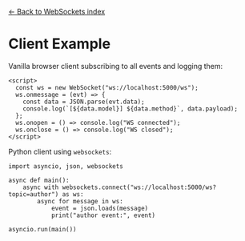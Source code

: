 [← Back to WebSockets index](index.md)

# Client Example
Vanilla browser client subscribing to all events and logging them:
```
<script>
  const ws = new WebSocket("ws://localhost:5000/ws");
  ws.onmessage = (evt) => {
    const data = JSON.parse(evt.data);
    console.log(`[${data.model}] ${data.method}`, data.payload);
  };
  ws.onopen = () => console.log("WS connected");
  ws.onclose = () => console.log("WS closed");
</script>
```
Python client using `websockets`:
```
import asyncio, json, websockets

async def main():
    async with websockets.connect("ws://localhost:5000/ws?topic=author") as ws:
        async for message in ws:
            event = json.loads(message)
            print("author event:", event)

asyncio.run(main())
```


